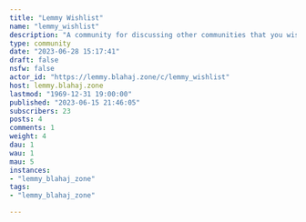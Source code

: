 ```yaml
---
title: "Lemmy Wishlist" 
name: "lemmy_wishlist"
description: "A community for discussing other communities that you wish existed. Which topics do you want to see discussed on Lemmy going forward?"
type: community
date: "2023-06-28 15:17:41"
draft: false
nsfw: false
actor_id: "https://lemmy.blahaj.zone/c/lemmy_wishlist"
host: lemmy.blahaj.zone
lastmod: "1969-12-31 19:00:00"
published: "2023-06-15 21:46:05"
subscribers: 23
posts: 4
comments: 1
weight: 4
dau: 1
wau: 1
mau: 5
instances:
- "lemmy_blahaj_zone"
tags: 
- "lemmy_blahaj_zone"

---
```

